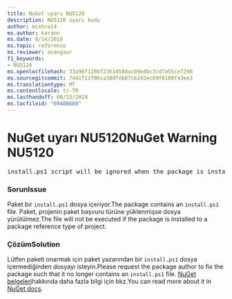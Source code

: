 ```yaml
---
title: NuGet uyarı NU5120
description: NU5120 uyarı kodu
author: mishra14
ms.author: karann
ms.date: 8/14/2018
ms.topic: reference
ms.reviewer: anangaur
f1_keywords:
- NU5120
ms.openlocfilehash: 33a96f1286f2361458dacb9edbc3cd7a55ce7296
ms.sourcegitcommit: 7441f12f06ca380feb87c6192ec69f6108f43ee3
ms.translationtype: MT
ms.contentlocale: tr-TR
ms.lasthandoff: 08/15/2019
ms.locfileid: "69488688"
---
```

# <a name="nuget-warning-nu5120"></a><span data-ttu-id="789c9-103">NuGet uyarı NU5120</span><span class="sxs-lookup"><span data-stu-id="789c9-103">NuGet Warning NU5120</span></span>
<pre>install.ps1 script will be ignored when the package is installed after the migration.</pre>

### <a name="issue"></a><span data-ttu-id="789c9-104">Sorun</span><span class="sxs-lookup"><span data-stu-id="789c9-104">Issue</span></span>

<span data-ttu-id="789c9-105">Paket bir `install.ps1` dosya içeriyor.</span><span class="sxs-lookup"><span data-stu-id="789c9-105">The package contains an `install.ps1` file.</span></span> <span data-ttu-id="789c9-106">Paket, projenin paket başvuru türüne yüklenmişse dosya yürütülmez.</span><span class="sxs-lookup"><span data-stu-id="789c9-106">The file will not be executed if the package is installed to a package reference type of project.</span></span>


### <a name="solution"></a><span data-ttu-id="789c9-107">Çözüm</span><span class="sxs-lookup"><span data-stu-id="789c9-107">Solution</span></span>

<span data-ttu-id="789c9-108">Lütfen paketi onarmak için paket yazarından bir `install.ps1` dosya içermediğinden dosyayı isteyin.</span><span class="sxs-lookup"><span data-stu-id="789c9-108">Please request the package author to fix the package such that it no longer contains an `install.ps1` file.</span></span> <span data-ttu-id="789c9-109">[NuGet belgeleri](https://docs.microsoft.com/en-us/nuget/consume-packages/migrate-packages-config-to-package-reference)hakkında daha fazla bilgi için bkz.</span><span class="sxs-lookup"><span data-stu-id="789c9-109">You can read more about it in [NuGet docs](https://docs.microsoft.com/en-us/nuget/consume-packages/migrate-packages-config-to-package-reference).</span></span>

